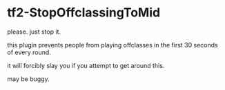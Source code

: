 # tf2-StopOffclassingToMid
please. just stop it.

this plugin prevents people from playing offclasses in the first 30 seconds of every round.

it will forcibly slay you if you attempt to get around this.

may be buggy.
